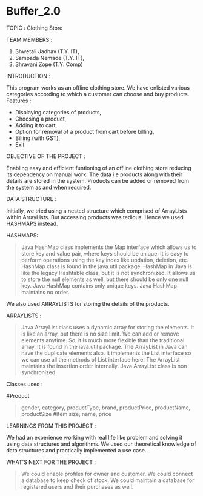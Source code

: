 # Buffer_2.0

TOPIC : Clothing Store



TEAM MEMBERS : 
 1. Shwetali Jadhav (T.Y. IT),
 2. Sampada Nemade (T.Y. IT),
 3. Shravani Zope (T.Y. Comp)



INTRODUCTION : 

This program works as an offline clothing store. 
We have enlisted various categories according to which a 
customer can choose and buy products.
  Features :
  * Displaying categories of products, 
  * Choosing a product,
  * Adding it to cart,
  * Option for removal of a product from cart before billing,
  * Billing (with GST),
  * Exit



OBJECTIVE OF THE PROJECT :

Enabling easy and efficient funtioning of an offline clothing 
store reducing its dependency on manual work. The data i.e products 
along with their details are stored in the system. 
Products can be added or removed from the system as and when required.



DATA STRUCTURE :

Initially, we tried using a nested structure which comprised of 
ArrayLists within ArrayLists. But accessing products was tedious.
Hence we used HASHMAPS instead.

  HASHMAPS:
  > Java HashMap class implements the Map interface which 
    allows us to store key and value pair, where keys should 
    be unique. 
  > It is easy to perform operations using the key index like 
    updation, deletion, etc. HashMap class is found in the java.util 
    package.
  > HashMap in Java is like the legacy Hashtable class, but it is 
    not synchronized.
  > It allows us to store the null elements as well, but there 
    should be only one null key.
  > Java HashMap contains only unique keys.
  > Java HashMap maintains no order.

We also used ARRAYLISTS for storing the details of the products.

  ARRAYLISTS : 
  > Java ArrayList class uses a dynamic array for storing the 
    elements. 
  > It is like an array, but there is no size limit. We can add 
    or remove elements anytime.
  > So, it is much more flexible than the traditional array. It 
    is found in the java.util package.
  > The ArrayList in Java can have the duplicate elements also. 
    It implements the List interface so we can use all the methods 
    of List interface here.
  > The ArrayList maintains the insertion order internally.
  > Java ArrayList class is non synchronized.

Classes used :

  #Product
   > gender,
   > category,
   > productType,
   > brand,
   > productPrice,
   > productName,
   > productSize
  #Item
   > size,
   > name,
   > price



LEARNINGS FROM THIS PROJECT : 

We had an experience working with real life like problem and 
solving it using data structures and algorithms.
We used our theoretical knowledge of data structures and practically
implemented a use case.



WHAT'S NEXT FOR THE PROJECT : 

> We could enable profiles for owner and customer.
> We could connect a database to keep check of stock.
> We could maintain a database for registered users and their 
  purchases as well.





